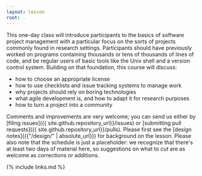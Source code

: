 ```yaml
---
layout: lesson
root: .
---
```

This one-day class will introduce participants to the basics of software project management
with a particular focus on the sorts of projects commonly found in research settings.
Participants should have previously worked on
programs containing thousands or tens of thousands of lines of code,
and be regular users of basic tools like the Unix shell and a version control system.
Building on that foundation, this course will discuss:

*   how to choose an appropriate license
*   how to use checklists and issue tracking systems to manage work
*   why projects should rely on boring technologies
*   what agile development is, and how to adapt it for research purposes
*   how to turn a project into a community

Comments and improvements are very welcome;
you can send us either by
[filing issues]({{ site.github.repository_url}}/issues)
or
[submitting pull requests]({{ site.github.repository_url}}/pulls).
Please first see the [design notes]({{"/design/" | absolute_url}}) for background on the lesson.
Please also note that the schedule is just a placeholder:
we recognize that there's at least two days of material here,
so suggestions on what to *cut* are as welcome as corrections or additions.

{% include links.md %}
